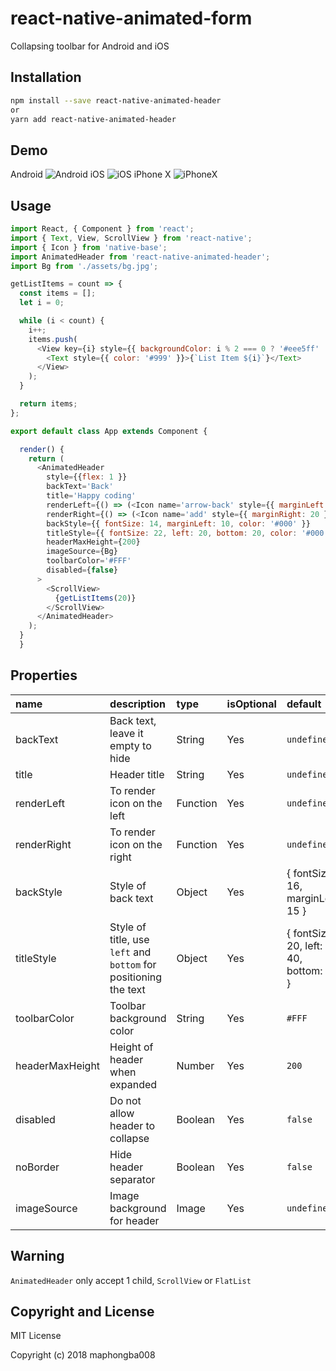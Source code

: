 
# react-native-animated-form

Collapsing toolbar for Android and iOS

## Installation

```bash
npm install --save react-native-animated-header
or
yarn add react-native-animated-header
```

## Demo

Android
![Android](https://raw.githubusercontent.com/maphongba008/react-native-animated-header/master/demo/android-gif.gif)
iOS
![iOS](https://raw.githubusercontent.com/maphongba008/react-native-animated-header/master/demo/ios-gif.gif)
iPhone X
![iPhoneX](https://raw.githubusercontent.com/maphongba008/react-native-animated-header/master/demo/ipx.gif)

## Usage

```javascript
import React, { Component } from 'react';
import { Text, View, ScrollView } from 'react-native';
import { Icon } from 'native-base';
import AnimatedHeader from 'react-native-animated-header';
import Bg from './assets/bg.jpg';

getListItems = count => {
  const items = [];
  let i = 0;

  while (i < count) {
    i++;
    items.push(
      <View key={i} style={{ backgroundColor: i % 2 === 0 ? '#eee5ff' : '#ceebfd', height: 64 }}>
        <Text style={{ color: '#999' }}>{`List Item ${i}`}</Text>
      </View>
    );
  }

  return items;
};

export default class App extends Component {

  render() {
    return (
      <AnimatedHeader 
        style={{flex: 1 }}
        backText='Back'
        title='Happy coding'
        renderLeft={() => (<Icon name='arrow-back' style={{ marginLeft: 20 }} />)}
        renderRight={() => (<Icon name='add' style={{ marginRight: 20 }} />)}
        backStyle={{ fontSize: 14, marginLeft: 10, color: '#000' }}
        titleStyle={{ fontSize: 22, left: 20, bottom: 20, color: '#000' }}
        headerMaxHeight={200}
        imageSource={Bg}
        toolbarColor='#FFF'
        disabled={false}
      >
        <ScrollView>
          {getListItems(20)}
        </ScrollView>
      </AnimatedHeader>
    );
  }
  }

```

## Properties

name | description | type | isOptional | default
:---- |:----------- | :----| ---- | :-------
backText  | Back text, leave it empty to hide |   String | Yes | `undefined`
title    | Header title  |   String | Yes | `undefined`
renderLeft | To render icon on the left | Function | Yes | `undefined`
renderRight | To render icon on the right | Function | Yes | `undefined`
backStyle | Style of back text | Object | Yes | { fontSize: 16, marginLeft: 15 }
titleStyle | Style of title, use `left` and `bottom` for positioning the text | Object | Yes | { fontSize: 20, left: 40, bottom: 30 }
toolbarColor | Toolbar background color | String | Yes | `#FFF`
headerMaxHeight | Height of header when expanded | Number | Yes | `200`
disabled | Do not allow header to collapse | Boolean | Yes | `false`
noBorder | Hide header separator | Boolean | Yes | `false`
imageSource | Image background for header | Image | Yes | `undefined`

## Warning

`AnimatedHeader` only accept 1 child, `ScrollView` or `FlatList`

## Copyright and License

MIT License

Copyright (c) 2018 maphongba008
